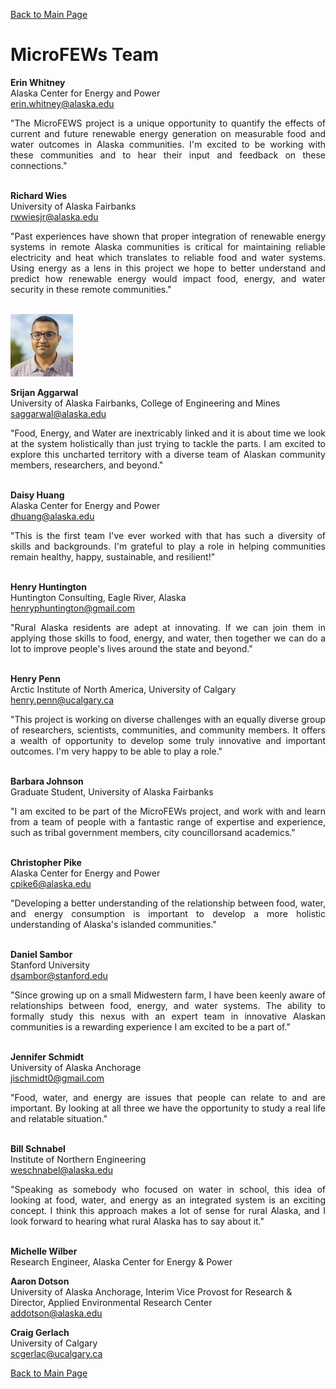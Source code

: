 [Back to Main Page](https://mjc55.github.io/MicroFEWs_Legacy/)

# MicroFEWs Team

**Erin Whitney** <br />
Alaska Center for Energy and Power <br />
erin.whitney@alaska.edu <br />
<div style="text-align: justify"> 
"The MicroFEWS project is a unique opportunity to quantify the effects of current and future renewable energy generation on measurable food and water outcomes in Alaska communities.  I'm excited to be working with these communities and to hear their input and feedback on these connections."
</div>
<br />

**Richard Wies**  <br />
University of Alaska Fairbanks <br />
rwwiesjr@alaska.edu <br />
<div style="text-align: justify"> 
"Past experiences have shown that proper integration of renewable energy systems in remote Alaska communities is critical for maintaining reliable electricity and heat which translates to reliable food and water systems. Using energy as a lens in this project we hope to better understand and predict how renewable energy would impact food, energy, and water security in these remote communities."
</div>
<br />

<p align="left">
<img src="Team/jr-18-5920-19.jpg" width=100>
</p>

**Srijan Aggarwal** <br />
University of Alaska Fairbanks, College of Engineering and Mines <br />
saggarwal@alaska.edu <br />
<div style="text-align: justify"> 
"Food, Energy, and Water are inextricably linked and it is about time we look at the system holistically than just trying to tackle the parts. I am excited to explore this uncharted territory with a diverse team of Alaskan community members, researchers, and beyond."
</div>
<br />


**Daisy Huang** <br />
Alaska Center for Energy and Power <br />
dhuang@alaska.edu <br />
<div style="text-align: justify"> 
"This is the first team I've ever worked with that has such a diversity of skills and backgrounds. I'm grateful to play a role in helping communities remain healthy, happy, sustainable, and resilient!"
</div>
<br />


**Henry Huntington** <br />
Huntington Consulting, Eagle River, Alaska <br />
henryphuntington@gmail.com <br />
<div style="text-align: justify"> 
"Rural Alaska residents are adept at innovating. If we can join them in applying those skills to food, energy, and water, then together we can do a lot to improve people's lives around the state and beyond."
</div>
<br />


**Henry Penn** <br />
Arctic Institute of North America, University of Calgary <br />
henry.penn@ucalgary.ca <br />
<div style="text-align: justify">
"This project is working on diverse challenges with an equally diverse group of researchers, scientists, communities, and community members. It offers a wealth of opportunity to develop some truly innovative and important outcomes. I'm very happy to be able to play a role."
</div>
<br />


**Barbara Johnson** <br />
Graduate Student, University of Alaska Fairbanks <br />
<div style="text-align: justify"> 
"I am excited to be part of the MicroFEWs project, and work with and learn from a team of people with a fantastic range of expertise and experience, such as tribal government members, city councillorsand academics."
</div>
<br />


**Christopher Pike** <br />
Alaska Center for Energy and Power <br />
cpike6@alaska.edu <br />
<div style="text-align: justify"> 
"Developing a better understanding of the relationship between food, water, and energy consumption is important to develop a more holistic understanding of Alaska's islanded communities."
</div>
<br />


**Daniel Sambor** <br />
Stanford University <br />
dsambor@stanford.edu <br />
<div style="text-align: justify"> 
"Since growing up on a small Midwestern farm, I have been keenly aware of relationships between food, energy, and water systems. The ability to formally study this nexus with an expert team in innovative Alaskan communities is a rewarding experience I am excited to be a part of."
</div>
<br />


**Jennifer Schmidt** <br />
University of Alaska Anchorage <br />
jischmidt0@gmail.com <br />
<div style="text-align: justify"> 
"Food, water, and energy are issues that people can relate to and are important. By looking at all three we have the opportunity to study a real life and relatable situation."
</div>
<br />


**Bill Schnabel** <br />
Institute of Northern Engineering <br />
weschnabel@alaska.edu <br />
<div style="text-align: justify"> 
"Speaking as somebody who focused on water in school, this idea of looking at food, water, and energy as an integrated system is an exciting concept. I think this approach makes a lot of sense for rural Alaska, and I look forward to hearing what rural Alaska has to say about it."
</div>
<br />


**Michelle Wilber** <br />
Research Engineer, Alaska Center for Energy & Power <br />



**Aaron Dotson** <br />
University of Alaska Anchorage, Interim Vice Provost for Research & Director, Applied Environmental Research Center<br />
addotson@alaska.edu <br />



**Craig Gerlach**  <br />
University of Calgary <br />
scgerlac@ucalgary.ca <br />

[Back to Main Page](https://mjc55.github.io/MicroFEWs_Legacy/)














